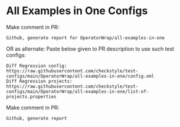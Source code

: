 # All Examples in One Configs
Make comment in PR:
```
Github, generate report for OperatorWrap/all-examples-in-one
```
OR as alternate:
Paste below given to PR description to use such test configs:
```
Diff Regression config: https://raw.githubusercontent.com/checkstyle/test-configs/main/OperatorWrap/all-examples-in-one/config.xml
Diff Regression projects: https://raw.githubusercontent.com/checkstyle/test-configs/main/OperatorWrap/all-examples-in-one/list-of-projects.properties
```
Make comment in PR:
```
Github, generate report
```
